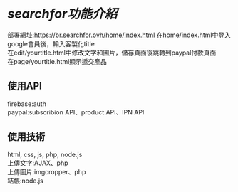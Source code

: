 # _searchfor功能介紹_
部署網址:<a>https://br.searchfor.ovh/home/index.html</a>
在home/index.html中登入google會員後，輸入客製化title<br>
在edit/<a>yourtitle</a>.html中修改文字和圖片，儲存頁面後跳轉到paypal付款頁面<br>
在page/<a>yourtitle</a>.html顯示遞交產品<br>

## 使用API<br>
firebase:auth<br>
paypal:subscribion API、product API、IPN API

## 使用技術<br>
html, css, js, php, node.js<br>
上傳文字:AJAX、php<br>
上傳圖片:imgcropper、php<br>
結帳:node.js
